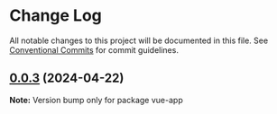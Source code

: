 # Change Log

All notable changes to this project will be documented in this file.
See [Conventional Commits](https://conventionalcommits.org) for commit guidelines.

## [0.0.3](https://github.com/OSpoon/simple-micro-app/compare/v0.0.2...v0.0.3) (2024-04-22)

**Note:** Version bump only for package vue-app
